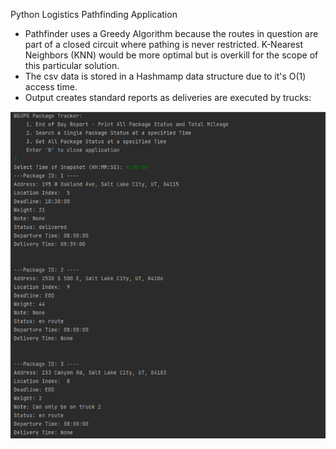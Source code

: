 Python Logistics Pathfinding Application

- Pathfinder uses a Greedy Algorithm because the routes in question are part of a closed circuit where pathing is never restricted. K-Nearest Neighbors (KNN) would be more optimal but is overkill for the scope of this particular solution.
- The csv data is stored in a Hashmamp data structure due to it's O(1) access time.
- Output creates standard reports as deliveries are executed by trucks:

![](figure_1.png)

